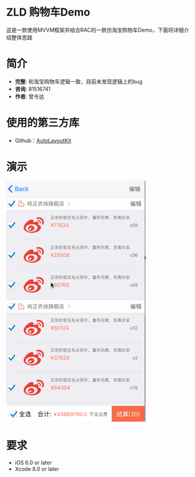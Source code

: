 ZLD 购物车Demo
==============
这是一款使用MVVM框架并结合RAC的一款仿淘宝购物车Demo，下面将详细介绍整体思路

简介
==============
- **完整**: 和淘宝购物车逻辑一致，目前未发现逻辑上的bug
- **咨询**: 81516741
- **作者**: 曾令达

使用的第三方库
==============
* Github：[AutoLayoutKit](https://github.com/ReactiveCocoa/ReactiveCocoa)</br>

演示
==============
<img src = "https://github.com/81516741/RAC_Demo/blob/master/Untitled.gif">

要求
==============
* iOS 6.0 or later
* Xcode 8.0 or later
